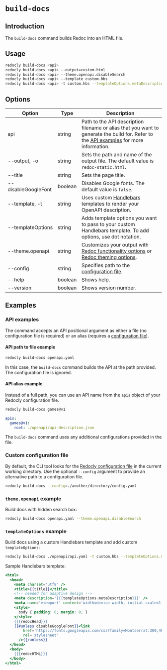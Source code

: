 # `build-docs`

## Introduction

The `build-docs` command builds Redoc into an HTML file.

## Usage

```bash
redocly build-docs <api>
redocly build-docs <api> --output=custom.html
redocly build-docs <api> --theme.openapi.disableSearch
redocly build-docs <api> --template custom.hbs
redocly build-docs <api> -t custom.hbs --templateOptions.metaDescription "Page meta description"
```

## Options

| Option              | Type    | Description                                                                                                                                                                                                                                             |
| ------------------- | ------- | ------------------------------------------------------------------------------------------------------------------------------------------------------------------------------------------------------------------------------------------------------- |
| api                 | string  | Path to the API description filename or alias that you want to generate the build for. Refer to the [API examples](#api-examples) for more information.                                                                                                  |
| --output, -o        | string  | Sets the path and name of the output file. The default value is `redoc-static.html`.                                                                                                                                                                    |
| --title             | string  | Sets the page title.                                                                                                                                                                                                                                    |
| --disableGoogleFont | boolean | Disables Google fonts. The default value is `false`.                                                                                                                                                                                                    |
| --template, -t      | string  | Uses custom [Handlebars](https://handlebarsjs.com/) templates to render your OpenAPI description.                                                                                                                                                        |
| --templateOptions   | string  | Adds template options you want to pass to your custom Handlebars template. To add options, use dot notation.                                                                                                                                            |
| --theme.openapi     | string  | Customizes your output with [Redoc functionality options](https://redocly.com/docs/api-reference-docs/configuration/functionality/) or [Redoc theming options](https://redocly.com/docs/api-reference-docs/configuration/theming/).                     |
| --config            | string  | Specifies path to the [configuration file](#custom-configuration-file).                                                                                                                                                                                 |
| --help              | boolean | Shows help.                                                                                                                                                                                                                                             |
| --version           | boolean | Shows version number.                                                                                                                                                                                                                                   |

## Examples

### API examples

The command accepts an API positional argument as either a file (no configuration file is required) or an alias (requires a [configuration file](#custom-configuration-file)).

#### API path to file example

```bash
redocly build-docs openapi.yaml
```

In this case, the `build-docs` command builds the API at the path provided.
The configuration file is ignored.

#### API alias example

Instead of a full path, you can use an API name from the `apis` object of your Redocly configuration file.

```bash Command
redocly build-docs games@v1
```

```yaml Configuration file
apis:
  games@v1:
    root: ./openapi/api-description.json
```

The `build-docs` command uses any additional configurations provided in the file.

### Custom configuration file

By default, the CLI tool looks for the [Redocly configuration file](../configuration/index.mdx) in the current working directory. Use the optional `--config` argument to provide an alternative path to a configuration file.

```bash
redocly build-docs --config=./another/directory/config.yaml
```

### `theme.openapi` example

Build docs with hidden search box:

```bash
redocly build-docs openapi.yaml --theme.openapi.disableSearch
```

### `templateOptions` example

Build docs using a custom Handlebars template and add custom `templateOptions`:

```bash
redocly build-docs ./openapi/api.yaml -t custom.hbs --templateOptions.metaDescription "Page meta description"
```

Sample Handlebars template:

```handlebars
<html>
  <head>
    <meta charset='utf8' />
    <title>{{title}}</title>
    <!-- needed for adaptive design -->
    <meta description='{{{templateOptions.metaDescription}}}' />
    <meta name='viewport' content='width=device-width, initial-scale=1' />
    <style>
      body { padding: 0; margin: 0; }
    </style>
    {{{redocHead}}}
    {{#unless disableGoogleFont}}<link
        href='https://fonts.googleapis.com/css?family=Montserrat:300,400,700|Roboto:300,400,700'
        rel='stylesheet'
      />{{/unless}}
  </head>
  <body>
    {{{redocHTML}}}
  </body>
</html>
```
